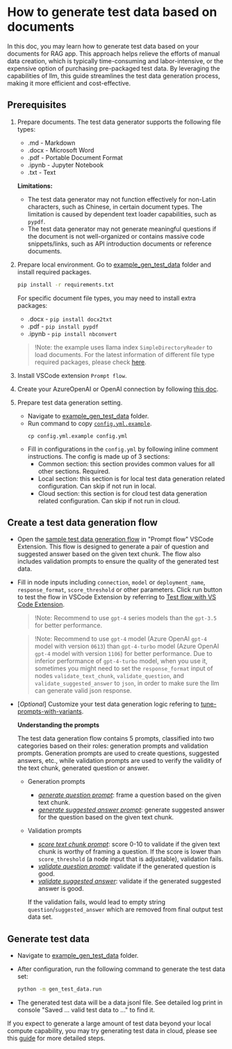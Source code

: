 # How to generate test data based on documents
In this doc, you may learn how to generate test data based on your documents for RAG app.
This approach helps relieve the efforts of manual data creation, which is typically time-consuming and labor-intensive, or the expensive option of purchasing pre-packaged test data.
By leveraging the capabilities of llm, this guide streamlines the test data generation process, making it more efficient and cost-effective.


## Prerequisites

1. Prepare documents. The test data generator supports the following file types:
    - .md - Markdown
    - .docx - Microsoft Word
    - .pdf - Portable Document Format
    - .ipynb - Jupyter Notebook
    - .txt - Text

    **Limitations:**

    - The test data generator may not function effectively for non-Latin characters, such as Chinese, in certain document types. The limitation is caused by dependent text loader capabilities, such as `pypdf`.
    - The test data generator may not generate meaningful questions if the document is not well-organized or contains massive code snippets/links, such as API introduction documents or reference documents.

2. Prepare local environment. Go to [example_gen_test_data](https://github.com/microsoft/promptflow/blob/62125cd5f3ceeefa94f3e5e887ab79e2de8ecc55/examples/gen_test_data) folder and install required packages.

    ```bash
    pip install -r requirements.txt
    ```
  
    For specific document file types, you may need to install extra packages:
      - .docx - `pip install docx2txt`
      - .pdf - `pip install pypdf`
      - .ipynb - `pip install nbconvert`
      > !Note: the example uses llama index `SimpleDirectoryReader` to load documents. For the latest information of different file type required packages, please check [here](https://docs.llamaindex.ai/en/stable/examples/data_connectors/simple_directory_reader.html).

3. Install VSCode extension `Prompt flow`.

4. Create your AzureOpenAI or OpenAI connection by following [this doc](https://microsoft.github.io/promptflow/how-to-guides/manage-connections.html#create-a-connection).

5. Prepare test data generation setting.
    - Navigate to [example_gen_test_data](https://github.com/microsoft/promptflow/blob/62125cd5f3ceeefa94f3e5e887ab79e2de8ecc55/examples/gen_test_data) folder.
    - Run command to copy [`config.yml.example`](https://github.com/microsoft/promptflow/blob/62125cd5f3ceeefa94f3e5e887ab79e2de8ecc55/examples/gen_test_data/config.yml.example).
        ```
        cp config.yml.example config.yml
        ```
    - Fill in configurations in the `config.yml` by following inline comment instructions. The config is made up of 3 sections: 
      - Common section: this section provides common values for all other sections. Required.
      - Local section: this section is for local test data generation related configuration. Can skip if not run in local.
      - Cloud section: this section is for cloud test data generation related configuration. Can skip if not run in cloud.


## Create a test data generation flow
  - Open the [sample test data generation flow](https://github.com/microsoft/promptflow/blob/62125cd5f3ceeefa94f3e5e887ab79e2de8ecc55/examples/gen_test_data/example_flow/) in "Prompt flow" VSCode Extension. This flow is designed to generate a pair of question and suggested answer based on the given text chunk. The flow also includes validation prompts to ensure the quality of the generated test data.
  - Fill in node inputs including `connection`, `model` or `deployment_name`, `response_format`, `score_threshold` or other parameters. Click run button to test the flow in VSCode Extension by referring to [Test flow with VS Code Extension](https://microsoft.github.io/promptflow/how-to-guides/init-and-test-a-flow.html#visual-editor-on-the-vs-code-for-prompt-flow).

    > !Note: Recommend to use `gpt-4` series models than the `gpt-3.5` for better performance.

    > !Note: Recommend to use `gpt-4` model (Azure OpenAI `gpt-4` model with version `0613`) than `gpt-4-turbo` model (Azure OpenAI `gpt-4` model with version `1106`) for better performance. Due to inferior performance of `gpt-4-turbo` model, when you use it, sometimes you might need to set the `response_format` input of nodes `validate_text_chunk`, `validate_question`, and `validate_suggested_answer` to `json`, in order to make sure the llm can generate valid json response.

  - [*Optional*] Customize your test data generation logic refering to [tune-prompts-with-variants](https://microsoft.github.io/promptflow/how-to-guides/tune-prompts-with-variants.html). 

    **Understanding the prompts**
    
    The test data generation flow contains 5 prompts, classified into two categories based on their roles: generation prompts and validation prompts. Generation prompts are used to create questions, suggested answers, etc., while validation prompts are used to verify the validity of the text chunk, generated question or answer.
    - Generation prompts
      - [*generate question prompt*](https://github.com/microsoft/promptflow/blob/62125cd5f3ceeefa94f3e5e887ab79e2de8ecc55/examples/gen_test_data/example_flow/generate_question_prompt.jinja2): frame a question based on the given text chunk.
      - [*generate suggested answer prompt*](https://github.com/microsoft/promptflow/blob/62125cd5f3ceeefa94f3e5e887ab79e2de8ecc55/examples/gen_test_data/example_flow/generate_suggested_answer_prompt.jinja2): generate suggested answer for the question based on the given text chunk.
    - Validation prompts
      - [*score text chunk prompt*](https://github.com/microsoft/promptflow/blob/62125cd5f3ceeefa94f3e5e887ab79e2de8ecc55/examples/gen_test_data/example_flow/score_text_chunk_prompt.jinja2): score 0-10 to validate if the given text chunk is worthy of framing a question. If the score is lower than `score_threshold` (a node input that is adjustable), validation fails.
      - [*validate question prompt*](https://github.com/microsoft/promptflow/blob/62125cd5f3ceeefa94f3e5e887ab79e2de8ecc55/examples/gen_test_data/example_flow/validate_question_prompt.jinja2): validate if the generated question is good.
      - [*validate suggested answer*](https://github.com/microsoft/promptflow/blob/62125cd5f3ceeefa94f3e5e887ab79e2de8ecc55/examples/gen_test_data/example_flow/validate_suggested_answer_prompt.jinja2): validate if the generated suggested answer is good.

      If the validation fails, would lead to empty string `question`/`suggested_answer` which are removed from final output test data set.

## Generate test data
- Navigate to [example_gen_test_data](https://github.com/microsoft/promptflow/blob/62125cd5f3ceeefa94f3e5e887ab79e2de8ecc55/examples/gen_test_data) folder.
 
- After configuration, run the following command to generate the test data set:
  ```bash
  python -m gen_test_data.run
  ``` 

- The generated test data will be a data jsonl file. See detailed log print in console "Saved ... valid test data to ..." to find it.

If you expect to generate a large amount of test data beyond your local compute capability, you may try generating test data in cloud, please see this [guide](https://github.com/microsoft/promptflow/blob/62125cd5f3ceeefa94f3e5e887ab79e2de8ecc55/docs/cloud/azureai/generate-test-data-cloud.md) for more detailed steps.
